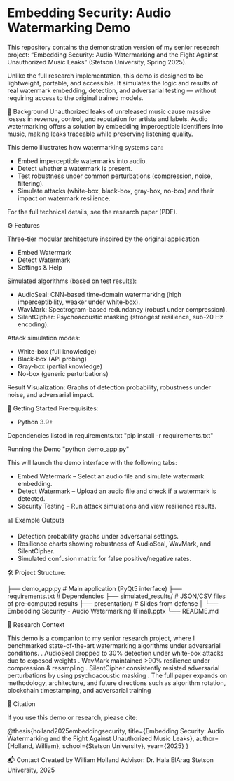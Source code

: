 # Embedding Security: Audio Watermarking Demo

This repository contains the demonstration version of my senior research project:
“Embedding Security: Audio Watermarking and the Fight Against Unauthorized Music Leaks” (Stetson University, Spring 2025).

Unlike the full research implementation, this demo is designed to be lightweight, portable, and accessible. It simulates the logic and results of real watermark embedding, detection, and adversarial testing — without requiring access to the original trained models.

📖 Background
Unauthorized leaks of unreleased music cause massive losses in revenue, control, and reputation for artists and labels.
Audio watermarking offers a solution by embedding imperceptible identifiers into music, making leaks traceable while preserving listening quality.

This demo illustrates how watermarking systems can:
- Embed imperceptible watermarks into audio.
- Detect whether a watermark is present.
- Test robustness under common perturbations (compression, noise, filtering).
- Simulate attacks (white-box, black-box, gray-box, no-box) and their impact on watermark resilience.

For the full technical details, see the research paper (PDF).

⚙️ Features

Three-tier modular architecture inspired by the original application
- Embed Watermark
- Detect Watermark
- Settings & Help

Simulated algorithms (based on test results):
- AudioSeal: CNN-based time-domain watermarking (high imperceptibility, weaker under white-box).
- WavMark: Spectrogram-based redundancy (robust under compression).
- SilentCipher: Psychoacoustic masking (strongest resilience, sub-20 Hz encoding).

Attack simulation modes:
- White-box (full knowledge)
- Black-box (API probing)
- Gray-box (partial knowledge)
- No-box (generic perturbations)

Result Visualization: Graphs of detection probability, robustness under noise, and adversarial impact.

🚀 Getting Started
Prerequisites:
- Python 3.9+

Dependencies listed in requirements.txt
"pip install -r requirements.txt"

Running the Demo
"python demo_app.py"

This will launch the demo interface with the following tabs:
- Embed Watermark – Select an audio file and simulate watermark embedding.
- Detect Watermark – Upload an audio file and check if a watermark is detected.
- Security Testing – Run attack simulations and view resilience results.

📊 Example Outputs
- Detection probability graphs under adversarial settings.
- Resilience charts showing robustness of AudioSeal, WavMark, and SilentCipher.
- Simulated confusion matrix for false positive/negative rates.

🛠️ Project Structure:

├── demo_app.py              # Main application (PyQt5 interface)
├── requirements.txt         # Dependencies
├── simulated_results/       # JSON/CSV files of pre-computed results
├── presentation/            # Slides from defense
│   └── Embedding Security - Audio Watermarking (Final).pptx
└── README.md

🔬 Research Context

This demo is a companion to my senior research project, where I benchmarked state-of-the-art watermarking algorithms under adversarial conditions.
. AudioSeal dropped to 30% detection under white-box attacks due to exposed weights
. WavMark maintained >90% resilience under compression & resampling
. SilentCipher consistently resisted adversarial perturbations by using psychoacoustic masking
. The full paper expands on methodology, architecture, and future directions such as algorithm rotation, blockchain timestamping, and adversarial training

📌 Citation

If you use this demo or research, please cite:

@thesis{holland2025embeddingsecurity,
  title={Embedding Security: Audio Watermarking and the Fight Against Unauthorized Music Leaks},
  author={Holland, William},
  school={Stetson University},
  year={2025}
}

📬 Contact
Created by William Holland
Advisor: Dr. Hala ElArag
Stetson University, 2025
